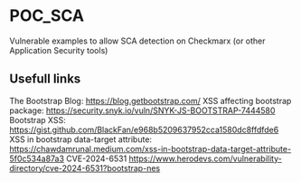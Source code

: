 # POC_SCA

Vulnerable examples to allow SCA detection on Checkmarx (or other Application Security tools)

## Usefull links
The Bootstrap Blog: https://blog.getbootstrap.com/
XSS affecting bootstrap package: https://security.snyk.io/vuln/SNYK-JS-BOOTSTRAP-7444580
Bootstrap XSS: https://gist.github.com/BlackFan/e968b5209637952cca1580dc8ffdfde6
XSS in bootstrap data-target attribute: https://chawdamrunal.medium.com/xss-in-bootstrap-data-target-attribute-5f0c534a87a3
CVE-2024-6531 https://www.herodevs.com/vulnerability-directory/cve-2024-6531?bootstrap-nes
